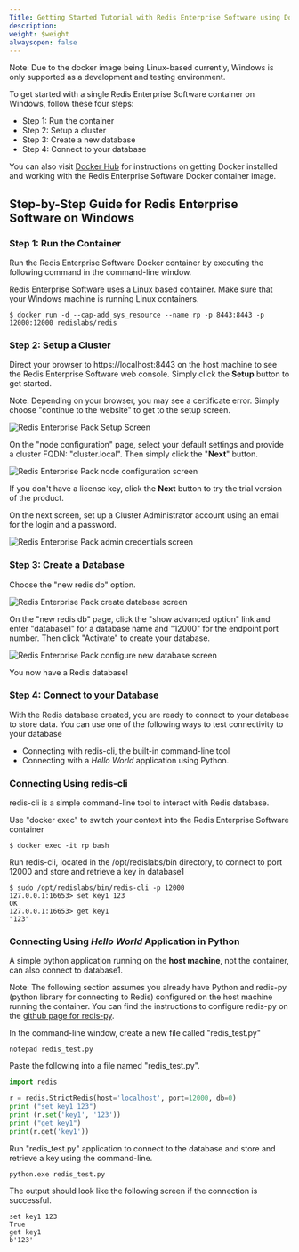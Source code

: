 ```yaml
---
Title: Getting Started Tutorial with Redis Enterprise Software using Docker on Windows
description: 
weight: $weight
alwaysopen: false
---
```

Note: Due to the docker image being Linux-based currently, Windows is
only supported as a development and testing environment.

To get started with a single Redis Enterprise Software container on
Windows, follow these four steps:

- Step 1: Run the container
- Step 2: Setup a cluster
- Step 3: Create a new database
- Step 4: Connect to your database

You can also visit [Docker
Hub](https://hub.docker.com/r/redislabs/redis/) for instructions on
getting Docker installed and working with the Redis Enterprise Software
Docker container image.

## Step-by-Step Guide for Redis Enterprise Software on Windows

### Step 1: Run the Container

Run the Redis Enterprise Software Docker container by executing the
following command in the command-line window.

Redis Enterprise Software uses a Linux based container. Make sure that
your Windows machine is running Linux containers.

```src
$ docker run -d --cap-add sys_resource --name rp -p 8443:8443 -p 12000:12000 redislabs/redis
```

### Step 2: Setup a Cluster

Direct your browser to https://localhost:8443 on the host machine to see
the Redis Enterprise Software web console. Simply click the **Setup**
button to get started.

Note: Depending on your browser, you may see a certificate error. Simply
choose "continue to the website" to get to the setup screen.

![Redis Enterprise Pack Setup
Screen](/images/rs/setup-windows.png?width=600&height=246)

On the "node configuration" page, select your default settings and
provide a cluster FQDN: "cluster.local". Then simply click the
"**Next**" button.

![Redis Enterprise Pack node configuration
screen](/images/rs/setup2-windows-1.png?width=600&height=374)

If you don't have a license key, click the **Next** button to try the
trial version of the product.

On the next screen, set up a Cluster Administrator account using
an email for the login and a password.

![Redis Enterprise Pack admin credentials
screen](/images/rs/RP-SetupScreen4.jpeg?width=600&height=377)

### Step 3: Create a Database

Choose the "new redis db" option.

![Redis Enterprise Pack create database
screen](/images/rs/RP-SetupScreen5.jpeg?width=600&height=375)

On the "new redis db" page, click the "show advanced option" link and
enter "database1" for a database name and "12000" for the endpoint port
number. Then click "Activate" to create your database.

![Redis Enterprise Pack configure new database
screen](/images/rs/RP-DBScreen2.jpeg?width=600&height=378)

You now have a Redis database!

### Step 4: Connect to your Database

With the Redis database created, you are ready to connect to your
database to store data. You can use one of the following ways to test
connectivity to your database

- Connecting with redis-cli, the built-in command-line tool
- Connecting with a _Hello World_ application using Python.

### Connecting Using redis-cli

redis-cli is a simple command-line tool to interact with Redis database.

Use "docker exec" to switch your context into the Redis Enterprise
Software container

```src
$ docker exec -it rp bash
```

Run redis-cli, located in the /opt/redislabs/bin directory, to connect
to port 12000 and store and retrieve a key in database1

```src
$ sudo /opt/redislabs/bin/redis-cli -p 12000
127.0.0.1:16653> set key1 123
OK
127.0.0.1:16653> get key1
"123"
```

### Connecting Using _Hello World_ Application in Python

A simple python application running on the **host machine**, not the
container, can also connect to database1.

Note: The following section assumes you already have Python and redis-py
(python library for connecting to Redis) configured on the host machine
running the container. You can find the instructions to configure
redis-py on the [github page for
redis-py](https://github.com/andymccurdy/redis-py).

In the command-line window, create a new file called "redis_test.py"

```src
notepad redis_test.py
```

Paste the following into a file named "redis_test.py".

```python
import redis

r = redis.StrictRedis(host='localhost', port=12000, db=0)
print ("set key1 123")
print (r.set('key1', '123'))
print ("get key1")
print(r.get('key1'))
```

Run "redis_test.py" application to connect to the database and store
and retrieve a key using the command-line.

```src
python.exe redis_test.py
```

The output should look like the following screen if the connection is
successful.

```src
set key1 123
True
get key1
b'123'
```
